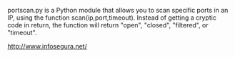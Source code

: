 portscan.py is a Python module that allows you to scan specific ports in an IP, using the function scan(ip,port,timeout).
Instead of getting a cryptic code in return, the function will return "open", "closed", "filtered", or "timeout".

http://www.infosegura.net/